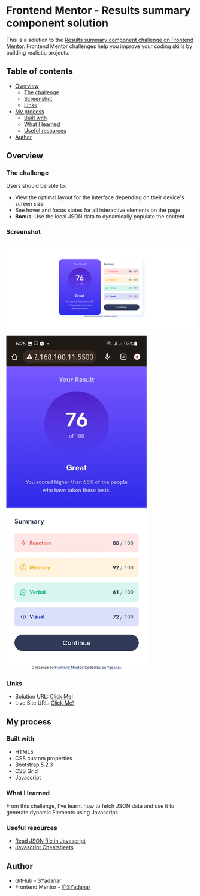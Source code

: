 # Frontend Mentor - Results summary component solution

This is a solution to the [Results summary component challenge on Frontend Mentor](https://www.frontendmentor.io/challenges/results-summary-component-CE_K6s0maV). Frontend Mentor challenges help you improve your coding skills by building realistic projects. 

## Table of contents

- [Overview](#overview)
  - [The challenge](#the-challenge)
  - [Screenshot](#screenshot)
  - [Links](#links)
- [My process](#my-process)
  - [Built with](#built-with)
  - [What I learned](#what-i-learned)
  - [Useful resources](#useful-resources)
- [Author](#author)

## Overview

### The challenge

Users should be able to:

- View the optimal layout for the interface depending on their device's screen size
- See hover and focus states for all interactive elements on the page
- **Bonus**: Use the local JSON data to dynamically populate the content

### Screenshot

![](design/screenshots/desktop.png)
![](design/screenshots/mobile.jpg)

### Links

- Solution URL: [Click Me!](https://www.frontendmentor.io/solutions/responsive-result-summary-component-with-dynamic-data-using-bootstrap-wMGpPUEyjx)
- Live Site URL: [Click Me!](https://results-summary-component-main-neon.vercel.app/)

## My process

### Built with

- HTML5
- CSS custom properties
- Bootstrap 5.2.3
- CSS Grid
- Javascript

### What I learned

From this challenge, I've learnt how to fetch JSON data and use it to generate dynamic Elements using Javascript.

### Useful resources

- [Read JSON file in Javascript](https://www.freecodecamp.org/news/how-to-read-json-file-in-javascript/)
- [Javascript Cheatsheets](https://www.codecademy.com/learn/fscp-building-interactive-websites-with-javascript/modules/fecp-javascript-and-the-dom/cheatsheet)

## Author

- GitHub - [SYadanar](https://github.com/SYadanar)
- Frontend Mentor - [@SYadanar](https://www.frontendmentor.io/profile/SYadanar)
